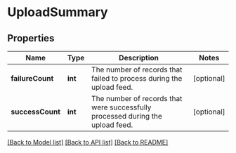 # UploadSummary

## Properties
Name | Type | Description | Notes
------------ | ------------- | ------------- | -------------
**failureCount** | **int** | The number of records that failed to process during the upload feed. | [optional] 
**successCount** | **int** | The number of records that were successfully processed during the upload feed. | [optional] 

[[Back to Model list]](../README.md#documentation-for-models) [[Back to API list]](../README.md#documentation-for-api-endpoints) [[Back to README]](../README.md)


